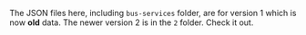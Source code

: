 The JSON files here, including `bus-services` folder, are for version 1 which is now **old** data. The newer version 2 is in the `2` folder. Check it out.
